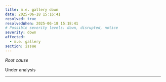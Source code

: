 ```yaml
---
title: m.e. gallery down
date: 2025-06-18 15:16:41
resolved: true
resolvedWhen: 2025-06-18 15:18:41
# Possible severity levels: down, disrupted, notice
severity: down
affected:
  - m.e. gallery
section: issue
---
```


*Root cause*

Under analysis

---


